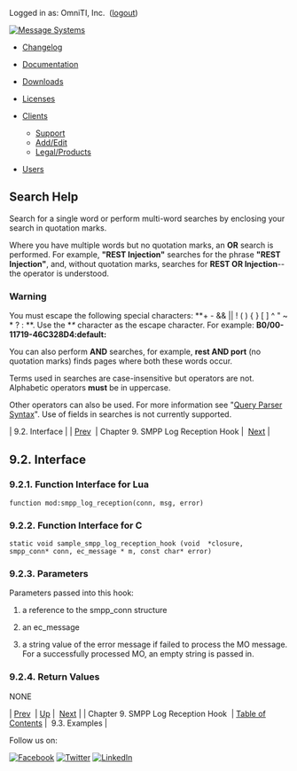 Logged in as: OmniTI, Inc.  ([logout](https://support.messagesystems.com/logout.php))

[![Message Systems](https://support.messagesystems.com/images/ms-white205.png)](https://support.messagesystems.com/start.php) 

*   [Changelog](https://support.messagesystems.com/start.php?show=changelog)
*   [Documentation](https://support.messagesystems.com/docs/)
*   [Downloads](https://support.messagesystems.com/start.php)

*   [Licenses](https://support.messagesystems.com/license_summary.php)
*   <a href="">Clients</a>
    *   [Support](https://support.messagesystems.com/cs.php)
    *   [Add/Edit](https://support.messagesystems.com/edit_client.php)
    *   [Legal/Products](https://support.messagesystems.com/edit_products.php)
*   [Users](https://support.messagesystems.com/edit_customer.php)

## Search Help

Search for a single word or perform multi-word searches by enclosing your search in quotation marks.

Where you have multiple words but no quotation marks, an **OR** search is performed. For example, **"REST Injection"** searches for the phrase **"REST Injection"**, and, without quotation marks, searches for **REST OR Injection**--the operator is understood.

### Warning

You must escape the following special characters: **+ - && || ! ( ) { } [ ] ^ " ~ * ? : \**. Use the **\** character as the escape character. For example: **B0/00-11719-46C328D4\:default\:**

You can also perform **AND** searches, for example, **rest AND port** (no quotation marks) finds pages where both these words occur.

Terms used in searches are case-insensitive but operators are not. Alphabetic operators **must** be in uppercase.

Other operators can also be used. For more information see "[Query Parser Syntax](https://lucene.apache.org/core/old_versioned_docs/versions/3_0_0/queryparsersyntax.html)". Use of fields in searches is not currently supported.

| 9.2. Interface |
| [Prev](SMPPLogReceptionHook.php)  | Chapter 9. SMPP Log Reception Hook |  [Next](SMPPLogReceptionHook.examples.php) |

## 9.2. Interface

### 9.2.1. Function Interface for Lua

`function mod:smpp_log_reception(conn, msg, error)`
### 9.2.2. Function Interface for C

```
static void sample_smpp_log_reception_hook (void  *closure,
smpp_conn* conn, ec_message * m, const char* error)
```

### 9.2.3. Parameters

Parameters passed into this hook:

1.  a reference to the smpp_conn structure

2.  an ec_message

3.  a string value of the error message if failed to process the MO message. For a successfully processed MO, an empty string is passed in.

### 9.2.4. Return Values

NONE

| [Prev](SMPPLogReceptionHook.php)  | [Up](SMPPLogReceptionHook.php) |  [Next](SMPPLogReceptionHook.examples.php) |
| Chapter 9. SMPP Log Reception Hook  | [Table of Contents](index.php) |  9.3. Examples |

Follow us on:

[![Facebook](https://support.messagesystems.com/images/icon-facebook.png)](http://www.facebook.com/messagesystems) [![Twitter](https://support.messagesystems.com/images/icon-twitter.png)](http://twitter.com/#!/MessageSystems) [![LinkedIn](https://support.messagesystems.com/images/icon-linkedin.png)](http://www.linkedin.com/company/message-systems)